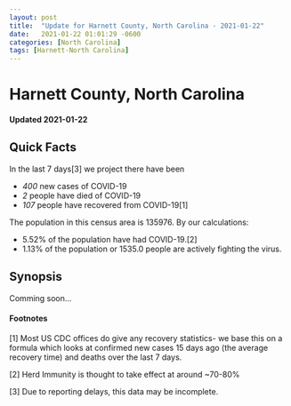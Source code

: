 ```yaml
---
layout: post
title:  "Update for Harnett County, North Carolina - 2021-01-22"
date:   2021-01-22 01:01:29 -0600
categories: [North Carolina]
tags: [Harnett-North Carolina]
---
```


# Harnett County, North Carolina
#### Updated 2021-01-22

## Quick Facts

In the last 7 days[3] we project there have been
- *400* new cases of COVID-19
- *2* people have died of COVID-19
- *107* people have recovered from COVID-19[1]

The population in this census area is 135976. By our calculations:
- 5.52% of the population have had COVID-19.[2]
- 1.13% of the population or 1535.0 people are actively fighting the virus.

## Synopsis

Comming soon...


#### Footnotes

[1] Most US CDC offices do give any recovery statistics- we base this on a formula which looks at confirmed new cases
15 days ago (the average recovery time) and deaths over the last 7 days.

[2] Herd Immunity is thought to take effect at around ~70-80%

[3] Due to reporting delays, this data may be incomplete.
 
    